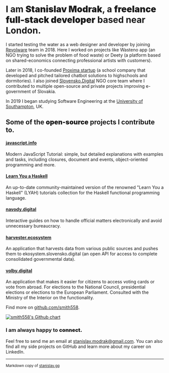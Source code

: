 <div class="content">

<main class="list">

<div>

# I am <span style="font-weight: bolder;">Stanislav Modrak</span>, a <span style="font-weight: bolder;">freelance full-stack developer</span> based near London.

I started testing the water as a web designer and developer by joining [Revolware](https://revolware.com/) team in 2018\. Here I worked on projects like <span style="color: var(--maincolor);">Wasteno app</span> (an NGO trying to solve the problem of food waste) or <span style="color: var(--maincolor);">Deety</span> (a platform based on shared-economics connecting professional artists with customers).

Later in 2018, I co-founded [Proxima startup](https://smith558.github.io/) (a school company that developed and pitched tailored chatbot solutions to highschools and dormitories). I also joined [Slovensko.Digital](https://slovensko.digital/) NGO core team where I contributed to multiple <span style="color: var(--maincolor);">open-source</span> and private projects improving e-government of Slovakia.

In 2019 I began studying <span style="color: var(--maincolor);">Software Engineering</span> at the [University of Southampton](https://www.southampton.ac.uk/), UK.

</div>

<div>

## Some of the <span style="font-weight: bolder;">open-source</span> projects I contribute to.

<div>

#### [javascript.info](https://javascript.info/)

Modern JavaScript Tutorial: simple, but detailed explanations with examples and tasks, including closures, document and events, object-oriented programming and more.

<div>

#### [Learn You a Haskell](https://learnyouahaskell.github.io/)

An up-to-date community-maintained version of the renowned "Learn You a Haskell" (LYAH) tutorials collection for the Haskell functional programming language.

<div>

#### [navody.digital](https://github.com/slovensko-digital/navody.digital)

Interactive guides on how to handle official matters electronically and avoid unnecessary bureaucracy.

<div>

#### [harvester.ecosystem](https://github.com/slovensko-digital/harvester.ecosystem)

An application that harvests data from various public sources and pushes them to ekosystem.slovensko.digital (an open API for access to complete consolidated governmental data).

<div>

#### [volby.digital](https://github.com/slovensko-digital/volby.digital)

An application that makes it easier for citizens to access voting cards or vote from abroad. For elections to the National Council, presidential elections or elections to the European Parliament. Consulted with the Ministry of the Interior on the functionality.

Find more on [github.com/smith558](https://github.com/smith558).

[![smith558's Github chart](https://ghchart.rshah.org/6e75ff/smith558)](https://github.com/smith558)</div>

<div>

### I am always happy to <span style="font-weight: bolder;">connect.</span>

Feel free to send me an email at [stanislav.modrak@gmail.com](mailto:stanislav.modrak@gmail.com). You can also find all my side projects on <span style="color: var(--maincolor);">GitHub</span> and learn more about my career on <span style="color: var(--maincolor);">LinkedIn</span>.

</div>

</main>

* * *

<footer>

<sup>Markdown copy of [stanislav.gq](https://stanislav.gq)</sup>

</div>
